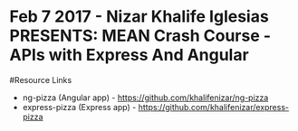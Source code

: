 # Feb 7 2017 - Nizar Khalife Iglesias PRESENTS: MEAN Crash Course - APIs with Express And Angular

#Resource Links

- ng-pizza (Angular app) - https://github.com/khalifenizar/ng-pizza
- express-pizza (Express app) - https://github.com/khalifenizar/express-pizza
